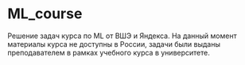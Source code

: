 # ML_course
Решение задач курса по ML от ВШЭ и Яндекса.
На данный момент материалы курса не доступны в России,
задачи были выданы преподавателем в рамках учебного курса в университете.
